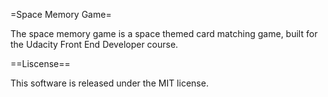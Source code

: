 =Space Memory Game=

The space memory game is a space themed card matching game, built for the Udacity Front End Developer course.

==Liscense==

This software is released under the MIT license.